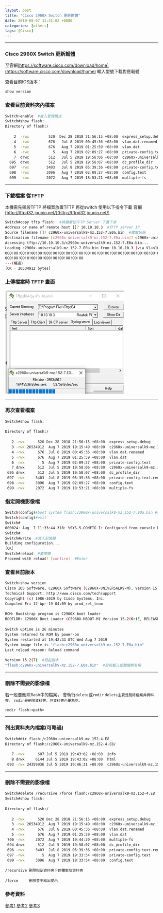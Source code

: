 ```yaml
---
layout: post
title: "Cisco 2960X Switch 更新韌體"
date: 2019-08-07 13:51:02 +0800
categories: [others]
tags: [Cisco]
---
```


---
### Cisco 2960X Switch 更新韌體

至官網[https://software.cisco.com/download/home](https://software.cisco.com/download/home) 輸入型號下載對應韌體

查看目前IOS版本：

```sh
show version
```

### 查看目前資料夾內檔案

```sh
Switch>enable  #進入管理模式
Switch#show flash:
Directory of flash:/

    2  -rwx         520  Dec 28 2018 21:56:15 +08:00  express_setup.debug
    4  -rwx         676   Jul 8 2019 00:45:36 +08:00  vlan.dat.renamed
    5  -rwx         676   Aug 7 2019 01:25:59 +08:00  vlan.dat
    6  -rwx           5   Aug 7 2019 02:09:27 +08:00  private-config.text
    7  drwx         512   Jul 5 2019 19:58:06 +08:00  c2960x-universalk9-mz.152-4.E8 #韌體資料夾檔案
  695  drwx         512   Jul 5 2019 19:58:07 +08:00  dc_profile_dir
  697  -rwx        3403   Jul 8 2019 05:39:36 +08:00  private-config.text.renamed
  698  -rwx        3096   Aug 7 2019 02:09:27 +08:00  config.text
  699  -rwx        2072   Aug 7 2019 18:53:21 +08:00  multiple-fs


```

---

### 下載檔案 從TFTP

本機需先架設TFTP 將檔案放置TFTP 再從switch 使用以下指令下載
官網[http://tftpd32.jounin.net/](http://tftpd32.jounin.net/)

```sh
Switch#copy tftp flash:  #將檔案從TFTP Server 下載下來
Address or name of remote host []? 10.10.10.3  #TFTP server IP
Source filename []? c2960x-universalk9-mz.152-7.E0a.bin  #檔案名稱
Destination filename [c2960x-universalk9-mz.152-7.E0a.bin]? c2960x-universalk9-mz.152-7.E0a.bin #目的地檔案名稱
Accessing tftp://10.10.10.3/c2960x-universalk9-mz.152-7.E0a.bin...
Loading c2960x-universalk9-mz.152-7.E0a.bin from 10.10.10.3 (via Vlan10): !OO!OO!OO!OO!OO!OO!OO!
OOO!OO!OO!O!OO!OO!OOO!OO!OO!OO!OO!OO!OO!OO!OO!OO!OO!OO!OO!OO!OO!OO!OO!OO!OO!OO!OO!OO!OO!OO!OO!OO!
OOO!OO!OO!O!OO!OO!OOO!OO!OO!OO!OO!OO
---(略過)
[OK - 26534912 bytes]

```

### 上傳檔案時 TFTP 畫面
![1.png](https://raw.githubusercontent.com/dyeat/dyeat.github.io/master/static/img/2019-08-07/1.png)

---

### 再次查看檔案

```sh
Switch#show flash:

Directory of flash:/

   2 -rwx      520 Dec 28 2018 21:56:15 +08:00  express_setup.debug
   3 -rwx 26534912  Aug 7 2019 19:15:49 +08:00  c2960x-universalk9-mz.152-7.E0a.bin #新韌體
   4 -rwx      676  Jul 8 2019 00:45:36 +08:00  vlan.dat.renamed
   5 -rwx      676  Aug 7 2019 01:25:59 +08:00  vlan.dat
   6 -rwx        5  Aug 7 2019 02:09:27 +08:00  private-config.text
   7 drwx      512  Jul 5 2019 19:58:06 +08:00  c2960x-universalk9-mz.152-4.E8  #舊韌體
 695 drwx      512  Jul 5 2019 19:58:07 +08:00  dc_profile_dir
 697 -rwx     3403  Jul 8 2019 05:39:36 +08:00  private-config.text.renamed
 698 -rwx     3096  Aug 7 2019 02:09:27 +08:00  config.text
 699 -rwx     2072  Aug 7 2019 18:53:21 +08:00  multiple-fs

  ```

### 指定開機影像檔

```sh
Switch(config)#boot system flash:c2960x-universalk9-mz.152-7.E0a.bin #指定開機影像檔
Switch(config)#exit
Switch#
000024: Aug  7 11:33:44.318: %SYS-5-CONFIG_I: Configured from console by console
Switch#
Switch#write  #寫入記憶體
Building configuration...
[OK]
Switch#reload  #重開機
Proceed with reload? [confirm]  #Enter
```

### 查看目前版本

```sh
Switch>show version
Cisco IOS Software, C2960X Software (C2960X-UNIVERSALK9-M), Version 15.2(7)E0a, RELEASE SOFTWARE (fc1)
Technical Support: http://www.cisco.com/techsupport
Copyright (c) 1986-2019 by Cisco Systems, Inc.
Compiled Fri 12-Apr-19 04:09 by prod_rel_team

ROM: Bootstrap program is C2960X boot loader
BOOTLDR: C2960X Boot Loader (C2960X-HBOOT-M) Version 15.2(6r)E, RELEASE SOFTWARE (fc1)

Switch uptime is 26 minutes
System returned to ROM by power-on
System restarted at 19:42:33 UTC Wed Aug 7 2019
System image file is "flash:c2960x-universalk9-mz.152-7.E0a.bin"
Last reload reason: Reload command

Version 15.2(7)  #目前版本
"flash:c2960x-universalk9-mz.152-7.E0a.bin"  #目前載入韌體檔案名稱

```

---

### 刪除不需要的影像檔

若一般要刪除flash中的檔案，
會執行`delete`或`rmdir`
`delete主要是刪除檔案非資料夾。`
`rmdir是刪除資料夾，但資料夾內要為空。`

`rmdir flash:<path>`

---

### 列出資料夾內檔案(可略過)

```sh
Switch#dir flash:/c2960x-universalk9-mz.152-4.E8
Directory of flash:/c2960x-universalk9-mz.152-4.E8/

   7 -rwx      687 Jul 5 2019 19:43:02 +08:00  info
   8 drwx     6144 Jul 5 2019 19:43:02 +08:00  html
 693 -rwx 24359936 Jul 5 2019 19:46:31 +08:00  c2960x-universalk9-mz.152-4.E8.bin

```


---


### 刪除不需要的影像檔


```sh
Switch#delete /recursive /force flash:/c2960x-universalk9-mz.152-4.E8
Switch#show flash:

Directory of flash:/

   2 -rwx      520 Dec 28 2018 21:56:15 +08:00  express_setup.debug
   3 -rwx 26534912  Aug 7 2019 19:15:49 +08:00  c2960x-universalk9-mz.152-7.E0a.bin #新的韌體名稱
   4 -rwx      676  Jul 8 2019 00:45:36 +08:00  vlan.dat.renamed
   5 -rwx      676  Aug 7 2019 01:25:59 +08:00  vlan.dat
 700 -rwx     2072  Aug 7 2019 19:44:20 +08:00  multiple-fs
 694 drwx      512  Jul 5 2019 19:58:07 +08:00  dc_profile_dir
 696 -rwx     3403  Jul 8 2019 05:39:36 +08:00  private-config.text.renamed
 697 -rwx        5  Aug 7 2019 19:33:54 +08:00  private-config.text
 699 -rwx     3096  Aug 7 2019 19:33:54 +08:00  config.text

/recursive 刪除指定資料夾下的檔案及資料夾

/force     刪除並不給出提示
```

### 參考資料
[參考1](https://a46087.pixnet.net/blog/post/34496413-%E3%80%90cisco%E3%80%91%E5%88%AA%E9%99%A4flash%E4%B8%AD%E8%B3%87%E6%96%99%E5%A4%BE)
[參考2](https://david50.pixnet.net/blog/post/45253824-%5B%E7%AD%86%E8%A8%98%5Dcisco%E5%9F%BA%E6%9C%AC%E6%8C%87%E4%BB%A4-tftp%E5%82%99%E4%BB%BD%E8%88%87%E9%82%84%E5%8E%9F)
[參考3](https://www.cyut.edu.tw/~ywfan/201109ios/lab4.5.4TFTP_upgrade_ios.pdf)